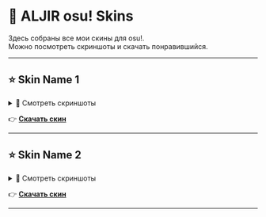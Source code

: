 # 🎵 ALJIR osu! Skins

Здесь собраны все мои скины для osu!.  
Можно посмотреть скриншоты и скачать понравившийся.  

---

## ⭐ Skin Name 1
<details>
  <summary>📸 Смотреть скриншоты</summary>

  ![Menu](./Skin1/preview1.jpg)  
  ![Gameplay](./Skin1/preview2.jpg)  
  ![Results](./Skin1/preview3.jpg)  

</details>

👉 [**Скачать скин**](./Skin1/Skin1.osk)

---

## ⭐ Skin Name 2

<details>
  <summary>📸 Смотреть скриншоты</summary>

  ![Menu](./Skin2/preview1.jpg)  
  ![Gameplay](./Skin2/preview2.jpg)  
  ![Results](./Skin2/preview3.jpg)  

</details>

👉 [**Скачать скин**](./Skin2/Skin2.osk)

---
